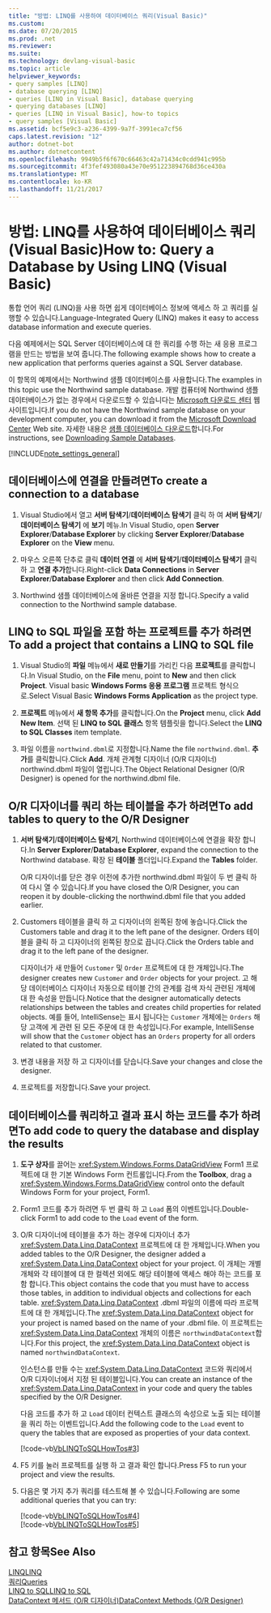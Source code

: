 ```yaml
---
title: "방법: LINQ를 사용하여 데이터베이스 쿼리(Visual Basic)"
ms.custom: 
ms.date: 07/20/2015
ms.prod: .net
ms.reviewer: 
ms.suite: 
ms.technology: devlang-visual-basic
ms.topic: article
helpviewer_keywords:
- query samples [LINQ]
- database querying [LINQ]
- queries [LINQ in Visual Basic], database querying
- querying databases [LINQ]
- queries [LINQ in Visual Basic], how-to topics
- query samples [Visual Basic]
ms.assetid: bcf5e9c3-a236-4399-9a7f-3991eca7cf56
caps.latest.revision: "12"
author: dotnet-bot
ms.author: dotnetcontent
ms.openlocfilehash: 9949b5f6f670c66463c42a71434c0cdd941c995b
ms.sourcegitcommit: 4f3fef493080a43e70e951223894768d36ce430a
ms.translationtype: MT
ms.contentlocale: ko-KR
ms.lasthandoff: 11/21/2017
---
```

# <a name="how-to-query-a-database-by-using-linq-visual-basic"></a><span data-ttu-id="d8261-102">방법: LINQ를 사용하여 데이터베이스 쿼리(Visual Basic)</span><span class="sxs-lookup"><span data-stu-id="d8261-102">How to: Query a Database by Using LINQ (Visual Basic)</span></span>
<span data-ttu-id="d8261-103">통합 언어 쿼리 (LINQ)을 사용 하면 쉽게 데이터베이스 정보에 액세스 하 고 쿼리를 실행할 수 있습니다.</span><span class="sxs-lookup"><span data-stu-id="d8261-103">Language-Integrated Query (LINQ) makes it easy to access database information and execute queries.</span></span>  
  
 <span data-ttu-id="d8261-104">다음 예제에서는 SQL Server 데이터베이스에 대 한 쿼리를 수행 하는 새 응용 프로그램을 만드는 방법을 보여 줍니다.</span><span class="sxs-lookup"><span data-stu-id="d8261-104">The following example shows how to create a new application that performs queries against a SQL Server database.</span></span>  
  
 <span data-ttu-id="d8261-105">이 항목의 예제에서는 Northwind 샘플 데이터베이스를 사용합니다.</span><span class="sxs-lookup"><span data-stu-id="d8261-105">The examples in this topic use the Northwind sample database.</span></span> <span data-ttu-id="d8261-106">개발 컴퓨터에 Northwind 샘플 데이터베이스가 없는 경우에서 다운로드할 수 있습니다는 [Microsoft 다운로드 센터](http://go.microsoft.com/fwlink/?LinkID=98088) 웹 사이트입니다.</span><span class="sxs-lookup"><span data-stu-id="d8261-106">If you do not have the Northwind sample database on your development computer, you can download it from the [Microsoft Download Center](http://go.microsoft.com/fwlink/?LinkID=98088) Web site.</span></span> <span data-ttu-id="d8261-107">자세한 내용은 [샘플 데이터베이스 다운로드](https://msdn.microsoft.com/library/bb399411)합니다.</span><span class="sxs-lookup"><span data-stu-id="d8261-107">For instructions, see [Downloading Sample Databases](https://msdn.microsoft.com/library/bb399411).</span></span>  
  
[!INCLUDE[note_settings_general](~/includes/note-settings-general-md.md)]  
  
## <a name="to-create-a-connection-to-a-database"></a><span data-ttu-id="d8261-108">데이터베이스에 연결을 만들려면</span><span class="sxs-lookup"><span data-stu-id="d8261-108">To create a connection to a database</span></span>  
  
1.  <span data-ttu-id="d8261-109">Visual Studio에서 열고 **서버 탐색기**/**데이터베이스 탐색기** 클릭 하 여 **서버 탐색기**/**데이터베이스 탐색기** 에 **보기** 메뉴.</span><span class="sxs-lookup"><span data-stu-id="d8261-109">In Visual Studio, open **Server Explorer**/**Database Explorer** by clicking **Server Explorer**/**Database Explorer** on the **View** menu.</span></span>  
  
2.  <span data-ttu-id="d8261-110">마우스 오른쪽 단추로 클릭 **데이터 연결** 에 **서버 탐색기**/**데이터베이스 탐색기** 클릭 하 고 **연결 추가**합니다.</span><span class="sxs-lookup"><span data-stu-id="d8261-110">Right-click **Data Connections** in **Server Explorer**/**Database Explorer** and then click **Add Connection**.</span></span>  
  
3.  <span data-ttu-id="d8261-111">Northwind 샘플 데이터베이스에 올바른 연결을 지정 합니다.</span><span class="sxs-lookup"><span data-stu-id="d8261-111">Specify a valid connection to the Northwind sample database.</span></span>  
  
## <a name="to-add-a-project-that-contains-a-linq-to-sql-file"></a><span data-ttu-id="d8261-112">LINQ to SQL 파일을 포함 하는 프로젝트를 추가 하려면</span><span class="sxs-lookup"><span data-stu-id="d8261-112">To add a project that contains a LINQ to SQL file</span></span>  
  
1.  <span data-ttu-id="d8261-113">Visual Studio의 **파일** 메뉴에서 **새로 만들기**를 가리킨 다음 **프로젝트**를 클릭합니다.</span><span class="sxs-lookup"><span data-stu-id="d8261-113">In Visual Studio, on the **File** menu, point to **New** and then click **Project**.</span></span> <span data-ttu-id="d8261-114">Visual basic **Windows Forms 응용 프로그램** 프로젝트 형식으로.</span><span class="sxs-lookup"><span data-stu-id="d8261-114">Select Visual Basic **Windows Forms Application** as the project type.</span></span>  
  
2.  <span data-ttu-id="d8261-115">**프로젝트** 메뉴에서 **새 항목 추가**를 클릭합니다.</span><span class="sxs-lookup"><span data-stu-id="d8261-115">On the **Project** menu, click **Add New Item**.</span></span> <span data-ttu-id="d8261-116">선택 된 **LINQ to SQL 클래스** 항목 템플릿을 합니다.</span><span class="sxs-lookup"><span data-stu-id="d8261-116">Select the **LINQ to SQL Classes** item template.</span></span>  
  
3.  <span data-ttu-id="d8261-117">파일 이름을 `northwind.dbml`로 지정합니다.</span><span class="sxs-lookup"><span data-stu-id="d8261-117">Name the file `northwind.dbml`.</span></span> <span data-ttu-id="d8261-118">**추가**를 클릭합니다.</span><span class="sxs-lookup"><span data-stu-id="d8261-118">Click **Add**.</span></span> <span data-ttu-id="d8261-119">개체 관계형 디자이너 (O/R 디자이너) northwind.dbml 파일이 열립니다.</span><span class="sxs-lookup"><span data-stu-id="d8261-119">The Object Relational Designer (O/R Designer) is opened for the northwind.dbml file.</span></span>  
  
## <a name="to-add-tables-to-query-to-the-or-designer"></a><span data-ttu-id="d8261-120">O/R 디자이너를 쿼리 하는 테이블을 추가 하려면</span><span class="sxs-lookup"><span data-stu-id="d8261-120">To add tables to query to the O/R Designer</span></span>  
  
1.  <span data-ttu-id="d8261-121">**서버 탐색기**/**데이터베이스 탐색기**, Northwind 데이터베이스에 연결을 확장 합니다.</span><span class="sxs-lookup"><span data-stu-id="d8261-121">In **Server Explorer**/**Database Explorer**, expand the connection to the Northwind database.</span></span> <span data-ttu-id="d8261-122">확장 된 **테이블** 폴더입니다.</span><span class="sxs-lookup"><span data-stu-id="d8261-122">Expand the **Tables** folder.</span></span>  
  
     <span data-ttu-id="d8261-123">O/R 디자이너를 닫은 경우 이전에 추가한 northwind.dbml 파일이 두 번 클릭 하 여 다시 열 수 있습니다.</span><span class="sxs-lookup"><span data-stu-id="d8261-123">If you have closed the O/R Designer, you can reopen it by double-clicking the northwind.dbml file that you added earlier.</span></span>  
  
2.  <span data-ttu-id="d8261-124">Customers 테이블을 클릭 하 고 디자이너의 왼쪽된 창에 놓습니다.</span><span class="sxs-lookup"><span data-stu-id="d8261-124">Click the Customers table and drag it to the left pane of the designer.</span></span> <span data-ttu-id="d8261-125">Orders 테이블을 클릭 하 고 디자이너의 왼쪽된 창으로 끕니다.</span><span class="sxs-lookup"><span data-stu-id="d8261-125">Click the Orders table and drag it to the left pane of the designer.</span></span>  
  
     <span data-ttu-id="d8261-126">디자이너가 새 만들어 `Customer` 및 `Order` 프로젝트에 대 한 개체입니다.</span><span class="sxs-lookup"><span data-stu-id="d8261-126">The designer creates new `Customer` and `Order` objects for your project.</span></span> <span data-ttu-id="d8261-127">고 해당 데이터베이스 디자이너 자동으로 테이블 간의 관계를 검색 자식 관련된 개체에 대 한 속성을 만듭니다.</span><span class="sxs-lookup"><span data-stu-id="d8261-127">Notice that the designer automatically detects relationships between the tables and creates child properties for related objects.</span></span> <span data-ttu-id="d8261-128">예를 들어, IntelliSense는 표시 됩니다는 `Customer` 개체에는 `Orders` 해당 고객에 게 관련 된 모든 주문에 대 한 속성입니다.</span><span class="sxs-lookup"><span data-stu-id="d8261-128">For example, IntelliSense will show that the `Customer` object has an `Orders` property for all orders related to that customer.</span></span>  
  
3.  <span data-ttu-id="d8261-129">변경 내용을 저장 하 고 디자이너를 닫습니다.</span><span class="sxs-lookup"><span data-stu-id="d8261-129">Save your changes and close the designer.</span></span>  
  
4.  <span data-ttu-id="d8261-130">프로젝트를 저장합니다.</span><span class="sxs-lookup"><span data-stu-id="d8261-130">Save your project.</span></span>  
  
## <a name="to-add-code-to-query-the-database-and-display-the-results"></a><span data-ttu-id="d8261-131">데이터베이스를 쿼리하고 결과 표시 하는 코드를 추가 하려면</span><span class="sxs-lookup"><span data-stu-id="d8261-131">To add code to query the database and display the results</span></span>  
  
1.  <span data-ttu-id="d8261-132">**도구 상자**를 끌어는 <xref:System.Windows.Forms.DataGridView> Form1 프로젝트에 대 한 기본 Windows Form 컨트롤입니다.</span><span class="sxs-lookup"><span data-stu-id="d8261-132">From the **Toolbox**, drag a <xref:System.Windows.Forms.DataGridView> control onto the default Windows Form for your project, Form1.</span></span>  
  
2.  <span data-ttu-id="d8261-133">Form1 코드를 추가 하려면 두 번 클릭 하 고 `Load` 폼의 이벤트입니다.</span><span class="sxs-lookup"><span data-stu-id="d8261-133">Double-click Form1 to add code to the `Load` event of the form.</span></span>  
  
3.  <span data-ttu-id="d8261-134">O/R 디자이너에 테이블을 추가 하는 경우에 디자이너 추가 <xref:System.Data.Linq.DataContext> 프로젝트에 대 한 개체입니다.</span><span class="sxs-lookup"><span data-stu-id="d8261-134">When you added tables to the O/R Designer, the designer added a <xref:System.Data.Linq.DataContext> object for your project.</span></span> <span data-ttu-id="d8261-135">이 개체는 개별 개체와 각 테이블에 대 한 컬렉션 외에도 해당 테이블에 액세스 해야 하는 코드를 포함 합니다.</span><span class="sxs-lookup"><span data-stu-id="d8261-135">This object contains the code that you must have to access those tables, in addition to individual objects and collections for each table.</span></span> <span data-ttu-id="d8261-136"><xref:System.Data.Linq.DataContext> .dbml 파일의 이름에 따라 프로젝트에 대 한 개체입니다.</span><span class="sxs-lookup"><span data-stu-id="d8261-136">The <xref:System.Data.Linq.DataContext> object for your project is named based on the name of your .dbml file.</span></span> <span data-ttu-id="d8261-137">이 프로젝트는 <xref:System.Data.Linq.DataContext> 개체의 이름은 `northwindDataContext`합니다.</span><span class="sxs-lookup"><span data-stu-id="d8261-137">For this project, the <xref:System.Data.Linq.DataContext> object is named `northwindDataContext`.</span></span>  
  
     <span data-ttu-id="d8261-138">인스턴스를 만들 수는 <xref:System.Data.Linq.DataContext> 코드와 쿼리에서 O/R 디자이너에서 지정 된 테이블입니다.</span><span class="sxs-lookup"><span data-stu-id="d8261-138">You can create an instance of the <xref:System.Data.Linq.DataContext> in your code and query the tables specified by the O/R Designer.</span></span>  
  
     <span data-ttu-id="d8261-139">다음 코드를 추가 하 고 `Load` 데이터 컨텍스트 클래스의 속성으로 노출 되는 테이블을 쿼리 하는 이벤트입니다.</span><span class="sxs-lookup"><span data-stu-id="d8261-139">Add the following code to the `Load` event to query the tables that are exposed as properties of your data context.</span></span>  
  
     [!code-vb[VbLINQToSQLHowTos#3](../../../../visual-basic/programming-guide/language-features/linq/codesnippet/VisualBasic/how-to-query-a-database-by-using-linq_1.vb)]  
  
4.  <span data-ttu-id="d8261-140">F5 키를 눌러 프로젝트를 실행 하 고 결과 확인 합니다.</span><span class="sxs-lookup"><span data-stu-id="d8261-140">Press F5 to run your project and view the results.</span></span>  
  
5.  <span data-ttu-id="d8261-141">다음은 몇 가지 추가 쿼리를 테스트해 볼 수 있습니다.</span><span class="sxs-lookup"><span data-stu-id="d8261-141">Following are some additional queries that you can try:</span></span>  
  
     [!code-vb[VbLINQToSQLHowTos#4](../../../../visual-basic/programming-guide/language-features/linq/codesnippet/VisualBasic/how-to-query-a-database-by-using-linq_2.vb)]  
    [!code-vb[VbLINQToSQLHowTos#5](../../../../visual-basic/programming-guide/language-features/linq/codesnippet/VisualBasic/how-to-query-a-database-by-using-linq_3.vb)]  
  
## <a name="see-also"></a><span data-ttu-id="d8261-142">참고 항목</span><span class="sxs-lookup"><span data-stu-id="d8261-142">See Also</span></span>  
 [<span data-ttu-id="d8261-143">LINQ</span><span class="sxs-lookup"><span data-stu-id="d8261-143">LINQ</span></span>](../../../../visual-basic/programming-guide/language-features/linq/index.md)  
 [<span data-ttu-id="d8261-144">쿼리</span><span class="sxs-lookup"><span data-stu-id="d8261-144">Queries</span></span>](../../../../visual-basic/language-reference/queries/queries.md)  
 [<span data-ttu-id="d8261-145">LINQ to SQL</span><span class="sxs-lookup"><span data-stu-id="d8261-145">LINQ to SQL</span></span>](https://msdn.microsoft.com/library/bb386976)  
 [<span data-ttu-id="d8261-146">DataContext 메서드 (O/R 디자이너)</span><span class="sxs-lookup"><span data-stu-id="d8261-146">DataContext Methods (O/R Designer)</span></span>](/visualstudio/data-tools/datacontext-methods-o-r-designer)

